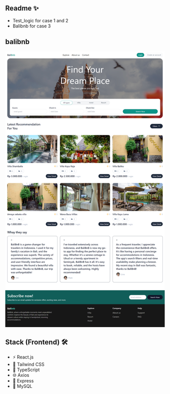 
## Readme ✨

- Test_logic for case 1 and 2
- Balibnb for case 3

## balibnb

![](https://raw.githubusercontent.com/mmulyana/mmulyana/main/assets/balibnb.png)

## Stack (Frontend) 🛠

- ⚡️ React.js
- 💅 Tailwind CSS
- 🍞 TypeScript
- 🌐 Axios
- 🧪 Express
- 🐬 MySQL